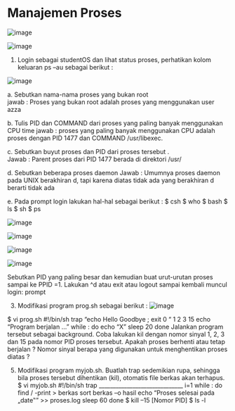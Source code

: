 # Manajemen Proses 

![image](https://github.com/Azzadlyh/SO-Praktikum6-ManajemenProses/assets/126213404/52671c43-a805-4e65-a7c3-9fd8476d5b05)  

![image](https://github.com/Azzadlyh/SO-Praktikum6-ManajemenProses/assets/126213404/37ca8741-3c3a-4809-a29e-1596ffe53843)  

1. Login sebagai studentOS dan lihat status proses, perhatikan kolom keluaran ps –au sebagai 
berikut :

![image](https://github.com/Azzadlyh/SO-Praktikum6-ManajemenProses/assets/126213404/2c88529d-76dd-4bf7-8b29-96c1bb3ff729)  

a. Sebutkan nama-nama proses yang bukan root  
   jawab : Proses yang bukan root adalah proses yang menggunakan user azza  
   
b. Tulis PID dan COMMAND dari proses yang paling banyak menggunakan CPU time
    jawab : proses yang paling  banyak menggunakan CPU adalah proses dengan  PID 1477 dan COMMAND /usr/libexec.   
    
c. Sebutkan buyut proses dan PID dari proses tersebut .  
    Jawab : Parent proses dari PID 1477 berada di direktori /usr/  
    
d. Sebutkan beberapa proses daemon 
    Jawab : Umumnya proses daemon pada UNIX berakhiran d, tapi karena diatas tidak ada yang berakhiran d berarti tidak ada  
    
e. Pada prompt login lakukan hal-hal sebagai berikut : 
$ csh 
$ who 
$ bash 
$ ls 
$ sh 
$ ps

![image](https://github.com/Azzadlyh/SO-Praktikum6-ManajemenProses/assets/126213404/a2327f66-0bee-428b-be52-e715f39bb8b6)

![image](https://github.com/Azzadlyh/SO-Praktikum6-ManajemenProses/assets/126213404/e29bd37c-ae41-4e88-8f28-23634a04818b)  

![image](https://github.com/Azzadlyh/SO-Praktikum6-ManajemenProses/assets/126213404/0adf7c1d-4af7-4233-a491-0be59c0db972)  

![image](https://github.com/Azzadlyh/SO-Praktikum6-ManajemenProses/assets/126213404/78b25a2d-64df-4913-8e04-686f48425c1d)  

Sebutkan PID yang paling besar dan kemudian buat urut-urutan proses sampai ke PPID =1. 
Lakukan ^d atau exit atau logout sampai kembali muncul login: prompt

3. Modifikasi program prog.sh sebagai berikut :
   ![image](https://github.com/Azzadlyh/SO-Praktikum6-ManajemenProses/assets/126213404/447b197c-7af1-44bb-9d88-f014c1175c22)  

$ vi prog.sh 
#!/bin/sh 
trap “echo Hello Goodbye ; exit 0 “ 1 2 3 15 
echo “Program berjalan …” 
while : 
do 
echo “X” 
sleep 20 
done
Jalankan program tersebut sebagai background. Coba lakukan kil dengan nomor sinyal 1, 2, 3 
dan 15 pada nomor PID proses tersebut. Apakah proses berhenti atau tetap berjalan ? Nomor 
sinyal berapa yang digunakan untuk menghentikan proses diatas ?

5. Modifikasi program 
myjob.sh. Buatlah trap sedemikian rupa, sehingga bila proses tersebut dihentikan (kil), otomatis 
file berkas akan terhapus. 
$ vi myjob.sh 
#!/bin/sh 
trap ______________________________ 
i=1 
while : 
do 
 find / -print > berkas 
 sort berkas –o hasil 
 echo “Proses selesai pada „date‟” >> proses.log 
sleep 60 
done 
$ kill –15 [Nomor PID] 
$ ls -l
